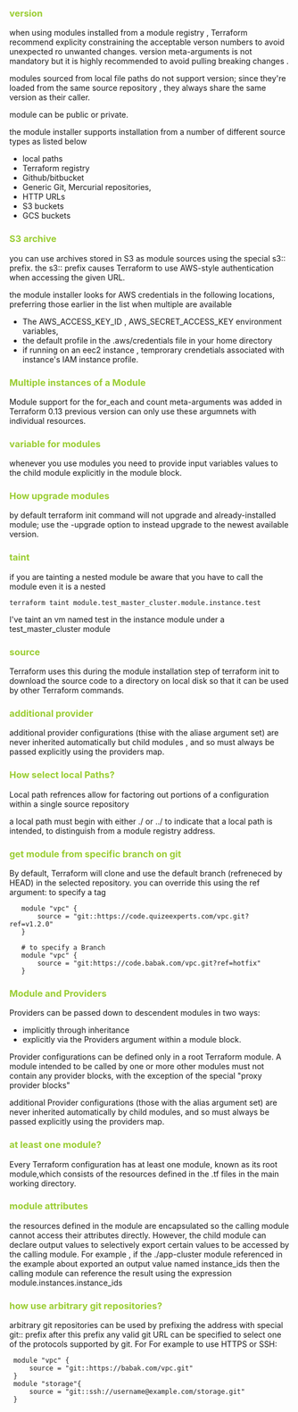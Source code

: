 <h3 style='color:yellowgreen'>version</h3>
when using modules installed from a module registry , Terraform recommend explicity constraining the acceptable verson numbers to avoid unexpected ro unwanted changes.
version meta-arguments is not mandatory but it is highly recommended to avoid pulling breaking changes .

modules sourced from local file paths do not support version; since they're loaded from the same source repository , they always share the same version as their caller.

module can be public or private.

the module installer supports installation from a number of different source types as listed below
 
 - local paths
 - Terraform registry 
 - Github/bitbucket
 - Generic Git, Mercurial repositories,
 - HTTP URLs
 - S3 buckets
 - GCS buckets


<h3 style='color:yellowgreen'>S3 archive</h3>

you can use archives stored in S3 as module sources using the special s3:: prefix. the s3:: prefix causes Terraform to use AWS-style authentication when accessing the given URL.

the module installer looks for AWS credentials in the following locations, preferring those earlier in the list when multiple are available
- The AWS_ACCESS_KEY_ID , AWS_SECRET_ACCESS_KEY environment variables,
- the default profile in the .aws/credentials file in your home directory
- if running on an eec2 instance , temprorary crendetials associated with instance's IAM instance profile.

<h3 style='color:yellowgreen'>Multiple instances of a Module</h3>

Module support for the for_each and count meta-arguments was added in Terraform 0.13 previous version can only use these argumnets with individual resources.

<h3 style='color:yellowgreen'>variable for modules</h3>
whenever you use modules you need to provide input variables values to the child module explicitly in the module block. 

<h3 style='color:yellowgreen'>How upgrade modules</h3>
by default terraform init command will not upgrade and already-installed module; use the -upgrade option to instead upgrade to the newest available version.

<h3 style='color:yellowgreen'>taint</h3>
if you are tainting a nested module be aware that you have to call the module even it is a nested 

`terraform taint module.test_master_cluster.module.instance.test`

I've taint an vm named test in the instance module under a test_master_cluster module

<h3 style='color:yellowgreen'>source</h3>

Terraform uses this during the module installation step of terraform init to download the source code to a directory on local disk so that it can be used by other Terraform commands.

<h3 style='color:yellowgreen'>additional provider</h3>
additional provider configurations (thise with the aliase argument set) are never inherited automatically but child modules , and so must always be passed explicitly using the providers map. 

<h3 style='color:yellowgreen'>How select local Paths?</h3>
Local path refrences allow for factoring out portions of a configuration within a single source repository

a local path must begin with either ./ or ../ to indicate that a local path is intended, to distinguish from a module registry address.


<h3 style='color:yellowgreen'>get module from specific branch on git</h3>
By default, Terraform will clone and use the default branch (refreneced by HEAD) in the selected repository. you can override this using the ref argument:
 to specify a tag

 ```
    module "vpc" {
        source = "git::https://code.quizeexperts.com/vpc.git?ref=v1.2.0"
    }

    # to specify a Branch 
    module "vpc" {
        source = "git:https://code.babak.com/vpc.git?ref=hotfix"
    }

 ```

 <h3 style='color:yellowgreen'> Module and Providers</h3>

 Providers can be passed down to descendent modules in two ways:
 
 - implicitly through inheritance
 - explicitly via the Providers argument within a module block.

Provider configurations can be defined only in a root Terraform module.
A module intended to be called by one or more other modules must not contain any provider blocks, with the exception of the special "proxy provider blocks"

additional Provider configurations  (those with the alias argument set)  are never inherited automatically by child modules, and so must always be passed explicitly using the providers map.

<h3 style='color:yellowgreen'>at least one module?</h3>
Every Terraform configuration has at least one module, known as its root module,which consists of the resources defined in the .tf files in the main working directory.


<h3 style='color:yellowgreen'>module attributes</h3>
the resources defined in the module are encapsulated so the calling module cannot access their attributes directly. However, the child module can declare output values to selectively export certain values to be accessed by the calling module.
 For example , if the ./app-cluster module referenced in the example about exported an output value named instance_ids then the calling module can reference the result using the expression module.instances.instance_ids
 
 <h3 style='color:yellowgreen'>how use arbitrary git repositories?</h3>
 arbitrary git repositories can be used by prefixing the address with special git:: prefix after this prefix any valid git URL can be specified to select one of the protocols supported by git. For
 For example to use HTTPS or SSH: 

```
 module "vpc" { 
     source = "git::https://babak.com/vpc.git"
 }
 module "storage"{
     source = "git::ssh://username@example.com/storage.git"
 }
 ```